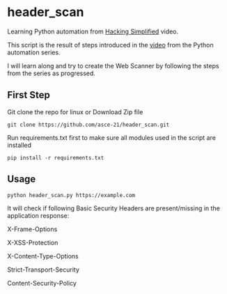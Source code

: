 # header_scan
Learning Python automation from  [Hacking Simplified](https://www.youtube.com/c/HackingSimplifiedAS) video.

This script is the result of steps introduced in the [video](https://youtu.be/Wf8wIzFzbFU) from the Python automation series.

I will learn along and try to create the Web Scanner by following the steps from the series as progressed.

## First Step

Git clone the repo for linux or Download Zip file

`git clone https://github.com/asce-21/header_scan.git`

Run requirements.txt first to make sure all modules used in the script are installed

`pip install -r requirements.txt`

## Usage

`python header_scan.py https://example.com` 

It will check if following Basic Security Headers are present/missing in the application response:

X-Frame-Options

X-XSS-Protection

X-Content-Type-Options

Strict-Transport-Security

Content-Security-Policy
